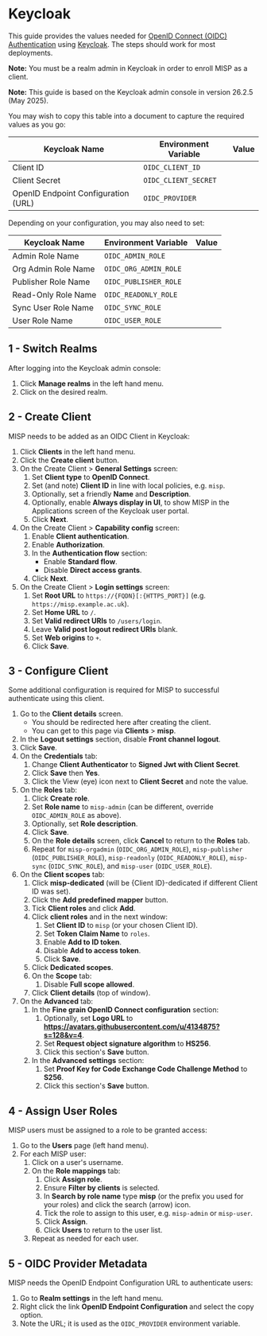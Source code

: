 <!--
SPDX-FileCopyrightText: 2023 Science and Technology Facilities Council (STFC)
SPDX-FileCopyrightText: 2024-2025 Jisc Services Limited
SPDX-FileContributor: Iain Brown (Jisc Services Limited)
SPDX-FileContributor: James Acris (STFC)
SPDX-FileContributor: James Ellor (Jisc Services Limited)
SPDX-FileContributor: Joe Pitt (Jisc Services Limited)

SPDX-License-Identifier: GPL-3.0-only
-->
# Keycloak

This guide provides the values needed for [OpenID Connect (OIDC) Authentication](./oidc.md) using
[Keycloak](https://www.keycloak.org/). The steps should work for most deployments.

**Note:** You must be a realm admin in Keycloak in order to enroll MISP as a client.

**Note:** This guide is based on the Keycloak admin console in version 26.2.5 (May 2025).

You may wish to copy this table into a document to capture the required values as you go:

| Keycloak Name | Environment Variable | Value |
|---------------|----------------------|-------|
| Client ID | `OIDC_CLIENT_ID` |  |
| Client Secret | `OIDC_CLIENT_SECRET` |  |
| OpenID Endpoint Configuration (URL) | `OIDC_PROVIDER` |  |

Depending on your configuration, you may also need to set:

| Keycloak Name | Environment Variable | Value |
|---------------|----------------------|-------|
| Admin Role Name | `OIDC_ADMIN_ROLE` |  |
| Org Admin Role Name | `OIDC_ORG_ADMIN_ROLE` |  |
| Publisher Role Name | `OIDC_PUBLISHER_ROLE` |  |
| Read-Only Role Name | `OIDC_READONLY_ROLE` |  |
| Sync User Role Name | `OIDC_SYNC_ROLE` |  |
| User Role Name | `OIDC_USER_ROLE` |  |

## 1 - Switch Realms

After logging into the Keycloak admin console:

1. Click **Manage realms** in the left hand menu.
2. Click on the desired realm.

## 2 - Create Client

MISP needs to be added as an OIDC Client in Keycloak:

1. Click **Clients** in the left hand menu.
2. Click the **Create client** button.
3. On the Create Client > **General Settings** screen:
    1. Set **Client type** to **OpenID Connect**.
    2. Set (and note) **Client ID** in line with local policies, e.g. `misp`.
    3. Optionally, set a friendly **Name** and **Description**.
    4. Optionally, enable **Always display in UI**, to show MISP in the Applications screen of the
        Keycloak user portal.
    5. Click **Next**.
4. On the Create Client > **Capability config** screen:
    1. Enable **Client authentication**.
    2. Enable **Authorization**.
    3. In the **Authentication flow** section:
        * Enable **Standard flow**.
        * Disable **Direct access grants**.
    4. Click **Next**.
5. On the Create Client > **Login settings** screen:
    1. Set **Root URL** to `https://{FQDN}[:{HTTPS_PORT}]` (e.g. `https://misp.example.ac.uk`).
    2. Set **Home URL** to `/`.
    3. Set **Valid redirect URIs** to `/users/login`.
    4. Leave **Valid post logout redirect URIs** blank.
    5. Set **Web origins** to `+`.
    6. Click **Save**.

## 3 - Configure Client

Some additional configuration is required for MISP to successful authenticate using this client.

1. Go to the **Client details** screen.
    * You should be redirected here after creating the client.
    * You can get to this page via **Clients** > **misp**.
2. In the **Logout settings** section, disable **Front channel logout**.
3. Click **Save**.
4. On the **Credentials** tab:
    1. Change **Client Authenticator** to **Signed Jwt with Client Secret**.
    2. Click **Save** then **Yes**.
    3. Click the View (eye) icon next to **Client Secret** and note the value.
5. On the **Roles** tab:
    1. Click **Create role**.
    2. Set **Role name** to `misp-admin` (can be different, override `OIDC_ADMIN_ROLE` as above).
    3. Optionally, set **Role description**.
    4. Click **Save**.
    5. On the **Role details** screen, click **Cancel** to return to the **Roles** tab.
    6. Repeat for `misp-orgadmin` (`OIDC_ORG_ADMIN_ROLE`), `misp-publisher` (`OIDC_PUBLISHER_ROLE`),
        `misp-readonly` (`OIDC_READONLY_ROLE`), `misp-sync` (`OIDC_SYNC_ROLE`), and `misp-user`
        (`OIDC_USER_ROLE`).
6. On the **Client scopes** tab:
    1. Click **misp-dedicated** (will be {Client ID}-dedicated if different Client ID was set).
    2. Click the **Add predefined mapper** button.
    3. Tick **Client roles** and click **Add**.
    4. Click **client roles** and in the next window:
        1. Set **Client ID** to `misp` (or your chosen Client ID).
        2. Set **Token Claim Name** to `roles`.
        3. Enable **Add to ID token**.
        4. Disable **Add to access token**.
        5. Click **Save**.
    5. Click **Dedicated scopes**.
    6. On the **Scope** tab:
        1. Disable **Full scope allowed**.
    7. Click **Client details** (top of window).
7. On the **Advanced** tab:
    1. In the **Fine grain OpenID Connect configuration** section:
        1. Optionally, set **Logo URL** to **https://avatars.githubusercontent.com/u/4134875?s=128&v=4**.
        2. Set **Request object signature algorithm**  to **HS256**.
        3. Click this section's **Save** button.
    2. In the **Advanced settings** section:
        1. Set **Proof Key for Code Exchange Code Challenge Method** to **S256**.
        2. Click this section's **Save** button.

## 4 - Assign User Roles

MISP users must be assigned to a role to be granted access:

1. Go to the **Users** page (left hand menu).
2. For each MISP user:
    1. Click on a user's username.
    2. On the **Role mappings** tab:
        1. Click **Assign role**.
        2. Ensure **Filter by clients** is selected.
        3. In **Search by role name** type **misp** (or the prefix you used for your roles) and
            click the search (arrow) icon.
        4. Tick the role to assign to this user, e.g. `misp-admin` or `misp-user`.
        5. Click **Assign**.
        6. Click **Users** to return to the user list.
    3. Repeat as needed for each user.

## 5 - OIDC Provider Metadata

MISP needs the OpenID Endpoint Configuration URL to authenticate users:

1. Go to **Realm settings** in the left hand menu.
2. Right click the link **OpenID Endpoint Configuration** and select the copy option.
3. Note the URL; it is used as the `OIDC_PROVIDER` environment variable.
